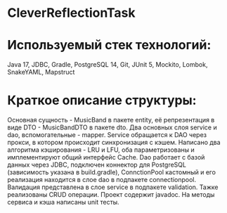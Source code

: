 # CleverReflectionTask

# Используемый стек технологий:
Java 17, JDBC, Gradle, PostgreSQL 14, Git, JUnit 5, Mockito, Lombok, SnakeYAML, Mapstruct

# Краткое описание структуры:
Основная сущность - MusicBand в пакете еntity, её репрезентация в виде DTO - MusicBandDTO в пакете dto. Два основных слоя service и dao, вспомогательные - mapper.
Service обращается к DAO через прокси, в котором происходит синхронизация с кэшем. 
Написано два алгоритма кэширования - LRU и LFU, оба параметризованы и имплементируют общий интерфейс Cache.
Dao работает с базой данных через JDBC, подключен коннектор для PostgreSQL (зависимость указана в build.gradle),
ConnctionPool кастомный и его реализация находится в слое dao в подпакете connectionpool.
Валидация представлена в слое service в подпакете validation.
Тажке реализованы CRUD операции.
Проект содержит javadoc.
На методы сервиса и кэша написаны unit тесты.
